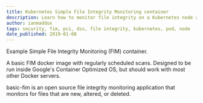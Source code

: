 ```yaml
---
title: Kubernetes Simple File Integrity Monitoring container
description: Learn how to monitor file integrity on a Kubernetes node and all its pods.
author: ianmaddox
tags: security, fim, pci, dss, file integrity, kubernetes, pod, node
date_published: 2019-01-08
---
```


Example Simple File Integrity Monitoring (FIM) container.

A basic FIM docker image with regularly scheduled scans.
Designed to be run inside Google's Container Optimized OS,
but should work with most other Docker servers.

basic-fim is an open source file integrity monitoring application that monitors for files that are new, altered, or deleted.
